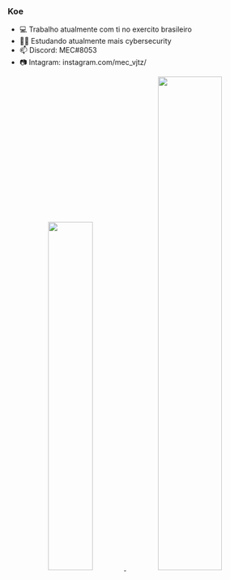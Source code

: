 ### Koe

- 💻 Trabalho atualmente com ti no exercito brasileiro
- ✍🏼 Estudando atualmente mais cybersecurity
- 📫 Discord: MEC#8053
- 📷 Intagram: instagram.com/mec_vjtz/

<div align="center">
  <a href="https://github.com/mecbds">
  <img width="42%" src="https://github-readme-stats.vercel.app/api?username=mecbds&show_icons=true&theme=dark&include_all_commits=true&count_private=true"/>
  <img width="50%" src="https://github-readme-stats.vercel.app/api/top-langs/?username=mecbds&layout=compact&langs_count=7&theme=dark"/>
</div>
  
